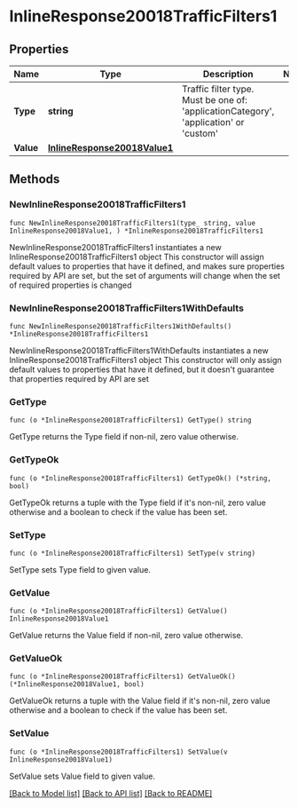 # InlineResponse20018TrafficFilters1

## Properties

Name | Type | Description | Notes
------------ | ------------- | ------------- | -------------
**Type** | **string** | Traffic filter type. Must be one of: &#39;applicationCategory&#39;, &#39;application&#39; or &#39;custom&#39; | 
**Value** | [**InlineResponse20018Value1**](InlineResponse20018Value1.md) |  | 

## Methods

### NewInlineResponse20018TrafficFilters1

`func NewInlineResponse20018TrafficFilters1(type_ string, value InlineResponse20018Value1, ) *InlineResponse20018TrafficFilters1`

NewInlineResponse20018TrafficFilters1 instantiates a new InlineResponse20018TrafficFilters1 object
This constructor will assign default values to properties that have it defined,
and makes sure properties required by API are set, but the set of arguments
will change when the set of required properties is changed

### NewInlineResponse20018TrafficFilters1WithDefaults

`func NewInlineResponse20018TrafficFilters1WithDefaults() *InlineResponse20018TrafficFilters1`

NewInlineResponse20018TrafficFilters1WithDefaults instantiates a new InlineResponse20018TrafficFilters1 object
This constructor will only assign default values to properties that have it defined,
but it doesn't guarantee that properties required by API are set

### GetType

`func (o *InlineResponse20018TrafficFilters1) GetType() string`

GetType returns the Type field if non-nil, zero value otherwise.

### GetTypeOk

`func (o *InlineResponse20018TrafficFilters1) GetTypeOk() (*string, bool)`

GetTypeOk returns a tuple with the Type field if it's non-nil, zero value otherwise
and a boolean to check if the value has been set.

### SetType

`func (o *InlineResponse20018TrafficFilters1) SetType(v string)`

SetType sets Type field to given value.


### GetValue

`func (o *InlineResponse20018TrafficFilters1) GetValue() InlineResponse20018Value1`

GetValue returns the Value field if non-nil, zero value otherwise.

### GetValueOk

`func (o *InlineResponse20018TrafficFilters1) GetValueOk() (*InlineResponse20018Value1, bool)`

GetValueOk returns a tuple with the Value field if it's non-nil, zero value otherwise
and a boolean to check if the value has been set.

### SetValue

`func (o *InlineResponse20018TrafficFilters1) SetValue(v InlineResponse20018Value1)`

SetValue sets Value field to given value.



[[Back to Model list]](../README.md#documentation-for-models) [[Back to API list]](../README.md#documentation-for-api-endpoints) [[Back to README]](../README.md)


